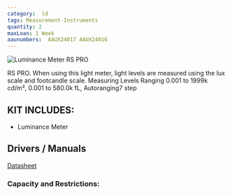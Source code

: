```yaml
---
category:  ld
tags: Measurement-Instruments
quantity: 2
maxLoan: 1 Week
aaunumbers:  AAUX24017 AAUX24016
---
```

![Luminance Meter RS PRO](https://c1.neweggimages.com/productimage/nb640/AF7N_131617479536718703rkacwapEpE.jpg)

RS PRO. When using this light meter, light levels are measured using the lux scale and footcandle scale. Measuring Levels Ranging 0.001 to 1999k cd/m², 0.001 to 580.0k fL, Autoranging7 step
## KIT INCLUDES:
-  Luminance Meter

## Drivers / Manuals
[Datasheet](https://docs.rs-online.com/a345/A700000008443357.pdf)



### Capacity and Restrictions:
